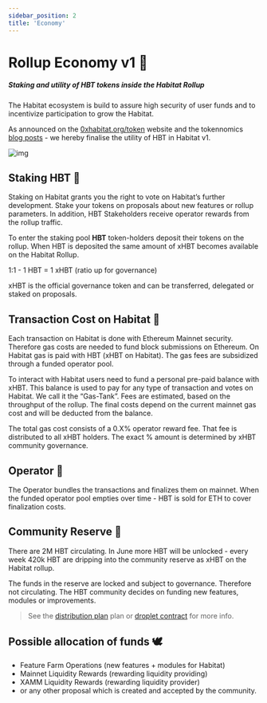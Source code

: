 ```yaml
---
sidebar_position: 2
title: 'Economy'
---
```


# Rollup Economy v1 🧮
##### **Staking and utility of HBT tokens inside the Habitat Rollup**

The Habitat ecosystem is build to assure high security of user funds and to incentivize participation to grow the Habitat.

As announced on the [0xhabitat.org/token](https://0xhabitat.org/token) website and the tokennomics [blog posts](https://0xhabitat.substack.com/p/hbt-token-design-and-economics-) - we hereby finalise the utility of HBT in Habitat v1.

![img](/v1economy.jpg)

## **Staking HBT** 🧬
Staking on Habitat grants you the right to vote on Habitat’s further development. Stake your tokens on proposals about new features or rollup parameters. In addition, HBT Stakeholders receive operator rewards from the rollup traffic.

To enter the staking pool **HBT**  token-holders deposit their tokens on the rollup. When HBT is deposited the same amount of xHBT becomes available on the Habitat Rollup.

1:1 - 1 HBT = 1 xHBT (ratio up for governance)

xHBT is the official governance token and can be transferred, delegated or staked on proposals.

## **Transaction Cost on Habitat** 🥏
Each transaction on Habitat is done with Ethereum Mainnet security. Therefore gas costs are needed to fund block submissions on Ethereum. On Habitat gas is paid with HBT (xHBT on Habitat). The gas fees are subsidized through a funded operator pool.

To interact with Habitat users need to fund a personal pre-paid balance with xHBT. This balance is used to pay for any type of transaction and votes on Habitat. We call it the “Gas-Tank”. Fees are estimated, based on the throughput of the rollup. The final costs depend on the current mainnet gas cost and will be deducted from the balance.

The total gas cost consists of a 0.X% operator reward fee. That fee is distributed to all xHBT holders. The exact % amount is determined by xHBT community governance.

## **Operator** 🦍
The Operator bundles the transactions and finalizes them on mainnet. When the funded operator pool empties over time - HBT is sold for ETH to cover finalization costs.

## **Community Reserve** 🏦
There are 2M HBT circulating. In June more HBT will be unlocked - every week 420k HBT are dripping into the community reserve as xHBT on the Habitat rollup.

The funds in the reserve are locked and subject to governance. Therefore not circulating. The HBT community decides on funding new features, modules or improvements.

> See the [distribution plan](https://bit.ly/HBT-distribution) plan or [droplet contract](https://bit.ly/3aMDUwc) for more info.
## **Possible allocation of funds** 🕊️
* Feature Farm Operations (new features + modules for Habitat)
* Mainnet Liquidity Rewards (rewarding liquidity providing)
* XAMM Liquidity Rewards (rewarding liquidity provider)
* or any other proposal which is created and accepted by the community.